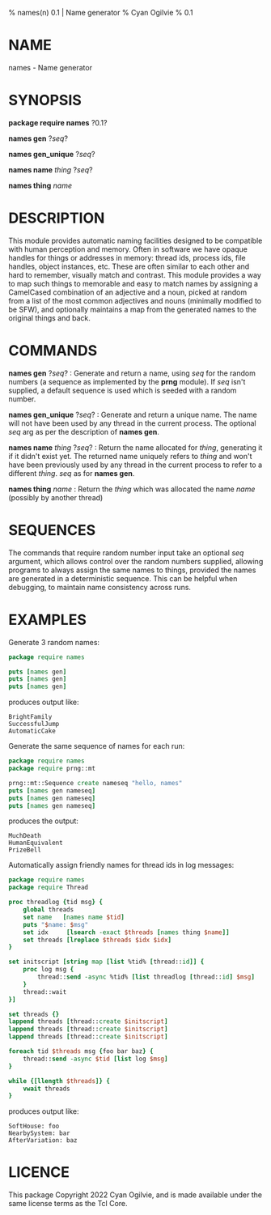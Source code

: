 % names(n) 0.1 | Name generator
% Cyan Ogilvie
% 0.1

# NAME

names - Name generator

# SYNOPSIS

**package require names** ?0.1?

**names gen** ?*seq*?

**names gen_unique** ?*seq*?

**names name** *thing* ?*seq*?

**names thing** *name*

# DESCRIPTION

This module provides automatic naming facilities designed to be compatible with
human perception and memory.  Often in software we have opaque handles for things
or addresses in memory: thread ids, process ids, file handles, object instances, etc.
These are often similar to each other and hard to remember, visually match and
contrast.  This module provides a way to map such things to memorable and easy to
match names by assigning a CamelCased combination of an adjective and a noun, picked
at random from a list of the most common adjectives and nouns (minimally modified
to be SFW), and optionally maintains a map from the generated names to the original
things and back.

# COMMANDS

**names gen** ?*seq*?
:   Generate and return a name, using *seq* for the random numbers (a sequence
    as implemented by the **prng** module).  If *seq* isn't supplied, a default
    sequence is used which is seeded with a random number.

**names gen_unique** ?*seq*?
:   Generate and return a unique name.  The name will not have been used by any
    thread in the current process.  The optional *seq* arg as per the description
    of **names gen**.

**names name** *thing* ?*seq*?
:   Return the name allocated for *thing*, generating it if it didn't exist yet.
    The returned name uniquely refers to *thing* and won't have been previously
    used by any thread in the current process to refer to a different *thing*.
    *seq* as for **names gen**.

**names thing** *name*
:   Return the *thing* which was allocated the name *name* (possibly by another
    thread)

# SEQUENCES

The commands that require random number input take an optional *seq* argument,
which allows control over the random numbers supplied, allowing programs to
always assign the same names to things, provided the names are generated in
a deterministic sequence.  This can be helpful when debugging, to maintain
name consistency across runs.

# EXAMPLES

Generate 3 random names:

~~~tcl
package require names

puts [names gen]
puts [names gen]
puts [names gen]
~~~

produces output like:

~~~
BrightFamily
SuccessfulJump
AutomaticCake
~~~

Generate the same sequence of names for each run:

~~~tcl
package require names
package require prng::mt

prng::mt::Sequence create nameseq "hello, names"
puts [names gen nameseq]
puts [names gen nameseq]
puts [names gen nameseq]
~~~

produces the output:

~~~
MuchDeath
HumanEquivalent
PrizeBell
~~~

Automatically assign friendly names for thread ids in log messages:

~~~tcl
package require names
package require Thread

proc threadlog {tid msg} {
    global threads
    set name   [names name $tid] 
    puts "$name: $msg"
	set idx		[lsearch -exact $threads [names thing $name]]
	set threads	[lreplace $threads $idx $idx]
}

set initscript [string map [list %tid% [thread::id]] {
    proc log msg {
        thread::send -async %tid% [list threadlog [thread::id] $msg]
    }
    thread::wait
}]

set threads	{}
lappend threads [thread::create $initscript]
lappend threads [thread::create $initscript]
lappend threads [thread::create $initscript]

foreach tid $threads msg {foo bar baz} {
	thread::send -async $tid [list log $msg]
}

while {[llength $threads]} {
    vwait threads
}
~~~

produces output like:

~~~
SoftHouse: foo
NearbySystem: bar
AfterVariation: baz
~~~

# LICENCE

This package Copyright 2022 Cyan Ogilvie, and is made available under
the same license terms as the Tcl Core.
